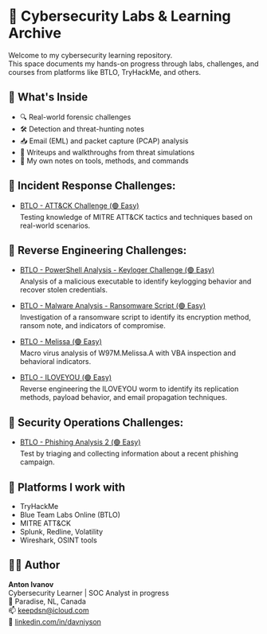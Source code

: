 # 🧠 Cybersecurity Labs & Learning Archive

Welcome to my cybersecurity learning repository.  
This space documents my hands-on progress through labs, challenges, and courses from platforms like BTLO, TryHackMe, and others.

## 📌 What's Inside
- 🔍 Real-world forensic challenges
- 🛠 Detection and threat-hunting notes
- 📥 Email (EML) and packet capture (PCAP) analysis
- 🧪 Writeups and walkthroughs from threat simulations
- 🧰 My own notes on tools, methods, and commands

## 📁 Incident Response Challenges:

- [BTLO - ATT&CK Challenge (🟢 Easy)](./BTLO/Challenges/ATT&CK/Readme.md) \
  Testing knowledge of MITRE ATT&CK tactics and techniques based on real-world scenarios.

## 📁 Reverse Engineering Challenges:

- [BTLO - PowerShell Analysis - Keyloger Challenge (🟢 Easy)](./BTLO/Challenges/Keyloger/README.MD) \
  Analysis of a malicious executable to identify keylogging behavior and recover stolen credentials.

- [BTLO - Malware Analysis - Ransomware Script (🟢 Easy)](./BTLO/Challenges/Malware%20Analysis/README.MD) \
  Investigation of a ransomware script to identify its encryption method, ransom note, and indicators of compromise.

- [BTLO - Melissa (🟢 Easy)](./BTLO/Challenges/Melissa/README.MD) \
  Macro virus analysis of W97M.Melissa.A with VBA inspection and behavioral indicators.
  
- [BTLO - ILOVEYOU (🟢 Easy)](./BTLO/Challenges/ILOVEYOU/README.MD) \
  Reverse engineering the ILOVEYOU worm to identify its replication methods, payload behavior, and email propagation techniques.


## 📁 Security Operations Challenges:

- [BTLO - Phishing Analysis 2 (🟢 Easy)](./BTLO/Challenges/Phishing%20Analysis%202/README.MD) \
  Test by triaging and collecting information about a recent phishing campaign.


## 🚀 Platforms I work with
- TryHackMe
- Blue Team Labs Online (BTLO)
- MITRE ATT&CK
- Splunk, Redline, Volatility
- Wireshark, OSINT tools

## 🧑‍💻 Author
**Anton Ivanov**  
Cybersecurity Learner | SOC Analyst in progress  
📍 Paradise, NL, Canada  
📫 [keepdsn@icloud.com](mailto:keepdsn@icloud.com)  
🔗 [linkedin.com/in/davniyson](https://linkedin.com/in/davniyson)
